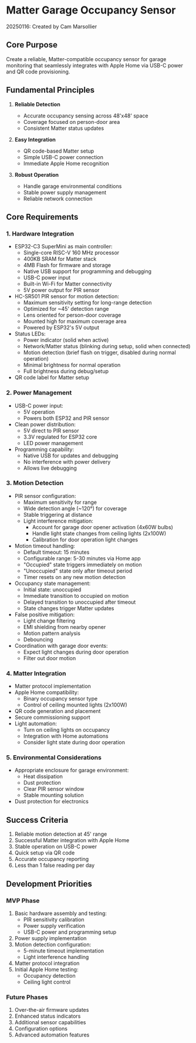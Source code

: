 # Matter Garage Occupancy Sensor

20250116: Created by Cam Marsollier

## Core Purpose
Create a reliable, Matter-compatible occupancy sensor for garage monitoring that seamlessly integrates with Apple Home via USB-C power and QR code provisioning.

## Fundamental Principles
1. **Reliable Detection**
   - Accurate occupancy sensing across 48'x48' space
   - Coverage focused on person-door area
   - Consistent Matter status updates

2. **Easy Integration**
   - QR code-based Matter setup
   - Simple USB-C power connection
   - Immediate Apple Home recognition

3. **Robust Operation**
   - Handle garage environmental conditions
   - Stable power supply management
   - Reliable network connection

## Core Requirements

### 1. Hardware Integration
- ESP32-C3 SuperMini as main controller:
  - Single-core RISC-V 160 MHz processor
  - 400KB SRAM for Matter stack
  - 4MB Flash for firmware and storage
  - Native USB support for programming and debugging
  - USB-C power input
  - Built-in Wi-Fi for Matter connectivity
  - 5V power output for PIR sensor
- HC-SR501 PIR sensor for motion detection:
  - Maximum sensitivity setting for long-range detection
  - Optimized for ~45' detection range
  - Lens oriented for person-door coverage
  - Mounted high for maximum coverage area
  - Powered by ESP32's 5V output
- Status LEDs:
  - Power indicator (solid when active)
  - Network/Matter status (blinking during setup, solid when connected)
  - Motion detection (brief flash on trigger, disabled during normal operation)
  - Minimal brightness for normal operation
  - Full brightness during debug/setup
- QR code label for Matter setup

### 2. Power Management
- USB-C power input:
  - 5V operation
  - Powers both ESP32 and PIR sensor
- Clean power distribution:
  - 5V direct to PIR sensor
  - 3.3V regulated for ESP32 core
  - LED power management
- Programming capability:
  - Native USB for updates and debugging
  - No interference with power delivery
  - Allows live debugging

### 3. Motion Detection
- PIR sensor configuration:
  - Maximum sensitivity for range
  - Wide detection angle (~120°) for coverage
  - Stable triggering at distance
  - Light interference mitigation:
    - Account for garage door opener activation (4x60W bulbs)
    - Handle light state changes from ceiling lights (2x100W)
    - Calibration for door operation light changes
- Motion timeout handling:
  - Default timeout: 15 minutes
  - Configurable range: 5-30 minutes via Home app
  - "Occupied" state triggers immediately on motion
  - "Unoccupied" state only after timeout period
  - Timer resets on any new motion detection
- Occupancy state management:
  - Initial state: unoccupied
  - Immediate transition to occupied on motion
  - Delayed transition to unoccupied after timeout
  - State changes trigger Matter updates
- False positive mitigation:
  - Light change filtering
  - EMI shielding from nearby opener
  - Motion pattern analysis
  - Debouncing
- Coordination with garage door events:
  - Expect light changes during door operation
  - Filter out door motion

### 4. Matter Integration
- Matter protocol implementation
- Apple Home compatibility:
  - Binary occupancy sensor type
  - Control of ceiling mounted lights (2x100W)
- QR code generation and placement
- Secure commissioning support
- Light automation:
  - Turn on ceiling lights on occupancy
  - Integration with Home automations
  - Consider light state during door operation

### 5. Environmental Considerations
- Appropriate enclosure for garage environment:
  - Heat dissipation
  - Dust protection
  - Clear PIR sensor window
  - Stable mounting solution
- Dust protection for electronics

## Success Criteria
1. Reliable motion detection at 45' range
2. Successful Matter integration with Apple Home
3. Stable operation on USB-C power
4. Quick setup via QR code
5. Accurate occupancy reporting
6. Less than 1 false reading per day

## Development Priorities

### MVP Phase
1. Basic hardware assembly and testing:
   - PIR sensitivity calibration
   - Power supply verification
   - USB-C power and programming setup
2. Power supply implementation
3. Motion detection configuration:
   - 5-minute timeout implementation
   - Light interference handling
4. Matter protocol integration
5. Initial Apple Home testing:
   - Occupancy detection
   - Ceiling light control

### Future Phases
1. Over-the-air firmware updates
2. Enhanced status indicators
3. Additional sensor capabilities
4. Configuration options
5. Advanced automation features